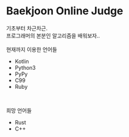 # Baekjoon Online Judge

기초부터 차근차근.<br>
프로그래머의 본분인 알고리즘을 배워보자..<br><br>
현재까지 이용한 언어들
<ul>
  <li>Kotlin</li>
  <li>Python3</li>
  <li>PyPy</li>
  <li>C99</li>
  <li>Ruby</li>
</ul>

<br>

희망 언어들
<ul>
  <li>Rust</li>
  <li>C++</li>
</ul>
